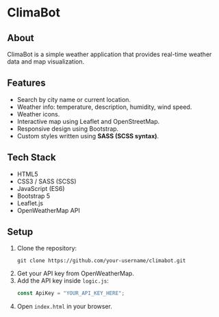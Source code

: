 # ClimaBot



## About

ClimaBot is a simple weather application that provides real-time weather data and map visualization.

## Features

- Search by city name or current location.
- Weather info: temperature, description, humidity, wind speed.
- Weather icons.
- Interactive map using Leaflet and OpenStreetMap.
- Responsive design using Bootstrap.
- Custom styles written using **SASS (SCSS syntax)**.

## Tech Stack

- HTML5
- CSS3 / SASS (SCSS)
- JavaScript (ES6)
- Bootstrap 5
- Leaflet.js
- OpenWeatherMap API

## Setup

1. Clone the repository:
   ```
   git clone https://github.com/your-username/climabot.git
   ```
2. Get your API key from OpenWeatherMap.
3. Add the API key inside `logic.js`:
   ```js
   const ApiKey = "YOUR_API_KEY_HERE";
   ```
4. Open `index.html` in your browser.

